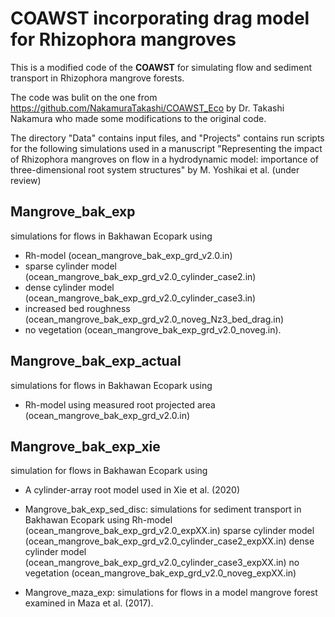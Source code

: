 # COAWST incorporating drag model for Rhizophora mangroves

This is a modified code of the **COAWST** for simulating flow and sediment transport in Rhizophora mangrove forests. 
 
The code was bulit on the one from <https://github.com/NakamuraTakashi/COAWST_Eco> by Dr. Takashi Nakamura who made some modifications to the original code.  

The directory "Data" contains input files, and "Projects" contains run scripts for the following simulations used in a manuscript "Representing the impact of Rhizophora mangroves on flow in a hydrodynamic model: importance of three-dimensional root system structures" by M. Yoshikai et al. (under review)

## Mangrove_bak_exp

simulations for flows in Bakhawan Ecopark using 
* Rh-model (ocean_mangrove_bak_exp_grd_v2.0.in)
* sparse cylinder model (ocean_mangrove_bak_exp_grd_v2.0_cylinder_case2.in)
* dense cylinder model (ocean_mangrove_bak_exp_grd_v2.0_cylinder_case3.in)
* increased bed roughness (ocean_mangrove_bak_exp_grd_v2.0_noveg_Nz3_bed_drag.in)
* no vegetation (ocean_mangrove_bak_exp_grd_v2.0_noveg.in).

## Mangrove_bak_exp_actual

simulations for flows in Bakhawan Ecopark using
* Rh-model using measured root projected area (ocean_mangrove_bak_exp_grd_v2.0.in)

## Mangrove_bak_exp_xie

simulation for flows in Bakhawan Ecopark using
* A cylinder-array root model used in Xie et al. (2020)

- Mangrove_bak_exp_sed_disc: simulations for sediment transport in Bakhawan Ecopark using
  Rh-model (ocean_mangrove_bak_exp_grd_v2.0_expXX.in)
  sparse cylinder model (ocean_mangrove_bak_exp_grd_v2.0_cylinder_case2_expXX.in)
  dense cylinder model (ocean_mangrove_bak_exp_grd_v2.0_cylinder_case3_expXX.in)
  no vegetation (ocean_mangrove_bak_exp_grd_v2.0_noveg_expXX.in)

- Mangrove_maza_exp: simulations for flows in a model mangrove forest examined in Maza et al. (2017).
